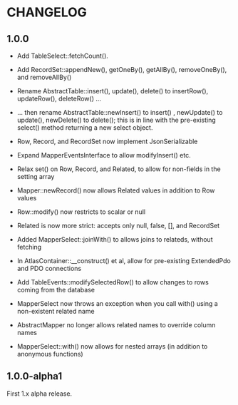 # CHANGELOG

## 1.0.0

- Add TableSelect::fetchCount().

- Add RecordSet::appendNew(), getOneBy(), getAllBy(), removeOneBy(), and
  removeAllBy()

- Rename AbstractTable::insert(), update(), delete() to insertRow(),
  updateRow(), deleteRow() ...

- ... then rename AbstractTable::newInsert() to insert() , newUpdate() to
  update(), newDelete() to delete(); this is in line with the pre-existing
  select() method returning a new select object.

- Row, Record, and RecordSet now implement JsonSerializable

- Expand MapperEventsInterface to allow modifyInsert() etc.

- Relax set() on Row, Record, and Related, to allow for non-fields in the
  setting array

- Mapper::newRecord() now allows Related values in addition to Row values

- Row::modify() now restricts to scalar or null

- Related is now more strict: accepts only null, false, [], and RecordSet

- Added MapperSelect::joinWith() to allows joins to relateds, without fetching

- In AtlasContainer::__construct() et al, allow for pre-existing ExtendedPdo and
  PDO connections

- Add TableEvents::modifySelectedRow() to allow changes to rows coming from the
  database

- MapperSelect now throws an exception when you call with() using a non-existent
  related name

- AbstractMapper no longer allows related names to override column names

- MapperSelect::with() now allows for nested arrays (in addition to anonymous
  functions)

## 1.0.0-alpha1

First 1.x alpha release.
